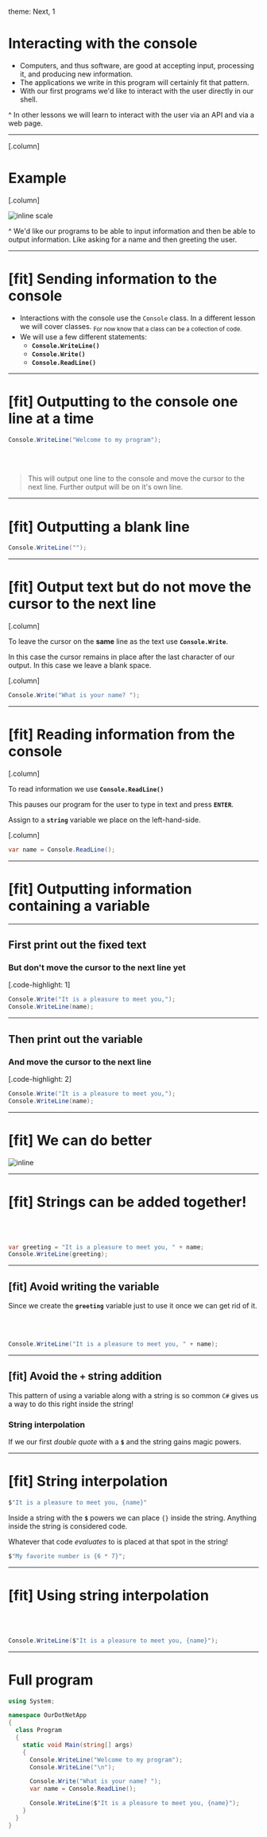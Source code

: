 theme: Next, 1

# Interacting with the console

- Computers, and thus software, are good at accepting input, processing it, and
  producing new information.
- The applications we write in this program will certainly fit that pattern.
- With our first programs we'd like to interact with the user directly in our
  shell.

^ In other lessons we will learn to interact with the user via an API and via a
web page.

---

[.column]

# Example

[.column]

![inline scale](../../reading/interacting.gif)

^ We'd like our programs to be able to input information and then be able to
output information. Like asking for a name and then greeting the user.

---

# [fit] Sending information to the console

- Interactions with the console use the `Console` class. In a different lesson
  we will cover classes. <sub>For now know that a class can be a collection of
  code.</sub>
- We will use a few different statements:
  - **`Console.WriteLine()`**
  - **`Console.Write()`**
  - **`Console.ReadLine()`**

---

# [fit] Outputting to the console one line at a time

```C#
Console.WriteLine("Welcome to my program");
```

<br />
<br />

> This will output one line to the console and move the cursor to the next line.
> Further output will be on it's own line.

---

# [fit] Outputting a blank line

```C#
Console.WriteLine("");
```

---

# [fit] Output text but do **not** move the cursor to the next line

[.column]

To leave the cursor on the **same** line as the text use **`Console.Write`**.

In this case the cursor remains in place after the last character of our output.
In this case we leave a blank space.

[.column]

```C#
Console.Write("What is your name? ");
```

---

# [fit] Reading information from the console

[.column]

To read information we use **`Console.ReadLine()`**

This pauses our program for the user to type in text and press **`ENTER`**.

Assign to a **`string`** variable we place on the left-hand-side.

[.column]

```C#
var name = Console.ReadLine();
```

---

# [fit] Outputting information containing a variable

---

## First print out the fixed text

### But don't move the cursor to the next line yet

[.code-highlight: 1]

```C#
Console.Write("It is a pleasure to meet you,");
Console.WriteLine(name);
```

---

## Then print out the variable

### And move the cursor to the next line

[.code-highlight: 2]

```C#
Console.Write("It is a pleasure to meet you,");
Console.WriteLine(name);
```

---

# [fit] We can do better

![inline](./assets/back-to-the-future.gif)

---

# [fit] Strings can be added together!

<br />
<br />

```C#
var greeting = "It is a pleasure to meet you, " + name;
Console.WriteLine(greeting);
```

---

## [fit] Avoid writing the variable

Since we create the **`greeting`** variable just to use it once we can get rid
of it.

<br />
<br />

```C#
Console.WriteLine("It is a pleasure to meet you, " + name);
```

---

## [fit] Avoid the `+` string addition

This pattern of using a variable along with a string is so common `C#` gives us
a way to do this right inside the string!

### String interpolation

If we our first _double quote_ with a **`$`** and the string gains magic powers.

---

# [fit] String interpolation

```C#
$"It is a pleasure to meet you, {name}"
```

Inside a string with the **`$`** powers we can place `{}` inside the string.
Anything inside the string is considered code.

Whatever that code _evaluates_ to is placed at that spot in the string!

```C#
$"My favorite number is {6 * 7}";
```

---

# [fit] Using string interpolation

<br />
<br />

```C#
Console.WriteLine($"It is a pleasure to meet you, {name}");
```

---

# Full program

```C#
using System;

namespace OurDotNetApp
{
  class Program
  {
    static void Main(string[] args)
    {
      Console.WriteLine("Welcome to my program");
      Console.WriteLine("\n");

      Console.Write("What is your name? ");
      var name = Console.ReadLine();

      Console.WriteLine($"It is a pleasure to meet you, {name}");
    }
  }
}
```
